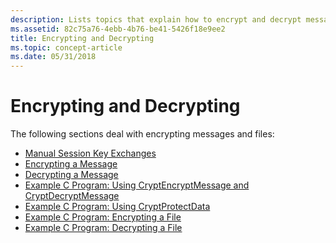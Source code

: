 ```yaml
---
description: Lists topics that explain how to encrypt and decrypt messages and files.
ms.assetid: 82c75a76-4ebb-4b76-be41-5426f18e9ee2
title: Encrypting and Decrypting
ms.topic: concept-article
ms.date: 05/31/2018
---
```


# Encrypting and Decrypting

The following sections deal with encrypting messages and files:

-   [Manual Session Key Exchanges](manual-session-key-exchanges.md)
-   [Encrypting a Message](../secauthn/encrypting-a-message.md)
-   [Decrypting a Message](../secauthn/decrypting-a-message.md)
-   [Example C Program: Using CryptEncryptMessage and CryptDecryptMessage](example-c-program-using-cryptencryptmessage-and-cryptdecryptmessage.md)
-   [Example C Program: Using CryptProtectData](example-c-program-using-cryptprotectdata.md)
-   [Example C Program: Encrypting a File](example-c-program-encrypting-a-file.md)
-   [Example C Program: Decrypting a File](example-c-program-decrypting-a-file.md)

 

 
